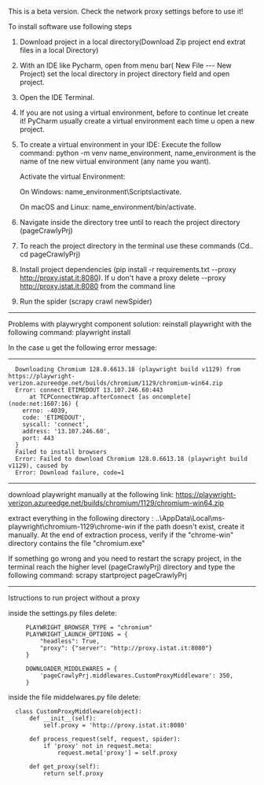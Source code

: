 This is a beta version.
Check the network proxy settings before to use it!

To install software use following steps
1.	Download project in a local directory(Download Zip project end extrat files in a local Directory)
2.	With an IDE like Pycharm, open from menu bar( New File --- New Project) set the local directory in project directory field and open project.
3.	Open the IDE Terminal.
   
4.	If you are not using a virtual environment, before to continue let create it! PyCharm usually create a virtual environment each time u open a new project.

5. To create a virtual environment in your IDE: Execute the follow command: python -m venv name_environment, name_environment is the name of tne new virtual environment (any name you want). 


   Activate the virtual Environment:

   On Windows: name_environment\Scripts\activate.
   
   On macOS and Linux: name_environment/bin/activate.
  
7.	Navigate inside the directory tree until to reach the project directory (pageCrawlyPrj)
8.	To reach the project directory in the terminal use these commands (Cd..  cd pageCrawlyPrj)
9.	Install project dependencies (pip install  -r requirements.txt --proxy http://proxy.istat.it:8080). If u don't have a proxy delete  --proxy http://proxy.istat.it:8080 from the command line
10.	Run the spider (scrapy crawl newSpider)

*********************************************************************
Problems with playwryght component
solution: reinstall playwright with the following command: playwright install

In the case u get the following error message:
****
      Downloading Chromium 128.0.6613.18 (playwright build v1129) from https://playwright-verizon.azureedge.net/builds/chromium/1129/chromium-win64.zip
      Error: connect ETIMEDOUT 13.107.246.60:443
          at TCPConnectWrap.afterConnect [as oncomplete] (node:net:1607:16) {
        errno: -4039,
        code: 'ETIMEDOUT',
        syscall: 'connect',
        address: '13.107.246.60',
        port: 443
      }
      Failed to install browsers
      Error: Failed to download Chromium 128.0.6613.18 (playwright build v1129), caused by
      Error: Download failure, code=1
****


download playwright manually at the following link: https://playwright-verizon.azureedge.net/builds/chromium/1129/chromium-win64.zip


extract everything in the following directory : ..\AppData\Local\ms-playwright\chromium-1129\chrome-win
if the path doesn't exist, create it manually.
At the end of extraction process, verify if the "chrome-win" directory contains the file "chromium.exe" 



If something go wrong and you need to restart the scrapy project, in the terminal reach the higher level (pageCrawlyPrj) directory and type the following command: scrapy startproject pageCrawlyPrj

*********************************************************************
Istructions to run project without a proxy


inside the settings.py files delete:

         PLAYWRIGHT_BROWSER_TYPE = "chromium"
         PLAYWRIGHT_LAUNCH_OPTIONS = {
             "headless": True,
             "proxy": {"server": "http://proxy.istat.it:8080"}
         }
         
         DOWNLOADER_MIDDLEWARES = {
             'pageCrawlyPrj.middlewares.CustomProxyMiddleware': 350,
         }


inside the file middelwares.py file delete:

      class CustomProxyMiddleware(object):
          def __init__(self):
              self.proxy = 'http://proxy.istat.it:8080'
      
          def process_request(self, request, spider):
              if 'proxy' not in request.meta:
                  request.meta['proxy'] = self.proxy
      
          def get_proxy(self):
              return self.proxy



